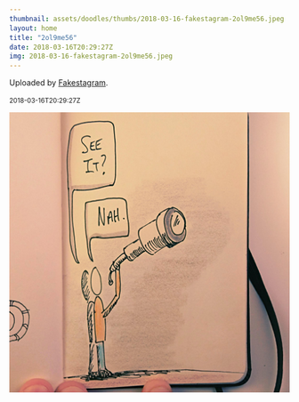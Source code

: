 ```yaml
---
thumbnail: assets/doodles/thumbs/2018-03-16-fakestagram-2ol9me56.jpeg
layout: home
title: "2ol9me56"
date: 2018-03-16T20:29:27Z
img: 2018-03-16-fakestagram-2ol9me56.jpeg
---
```


Uploaded by [Fakestagram](https://github.com/opyate/fakestagram).

<small>2018-03-16T20:29:27Z</small>

![Uploaded by Fakestagram](assets/doodles/original/2018-03-16-fakestagram-2ol9me56.jpeg)

